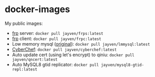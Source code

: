 # docker-images

My public images:

- [frp](https://github.com/fatedier/frp) server: `docker pull jayven/frps:latest`
- [frp](https://github.com/fatedier/frp) client: `docker pull jayven/frpc:latest`
- Low memory mysql ([original](https://github.com/alexanderkoller/low-memory-mysql)): `docker pull jayven/lmmysql:latest`
- [CyberChef](https://github.com/gchq/CyberChef): `docker pull jayven/cyberchef:latest`
- Auto update cert (using let's encrypt) to qiniu: `docker pull jayven/qncert:latest`
- Auto MySQL8 gtid replicator: `docker pull jayven/mysql8-gtid-repl:latest`
